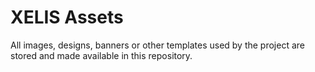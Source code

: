 # XELIS Assets

All images, designs, banners or other templates used by the project are stored and made available in this repository.
